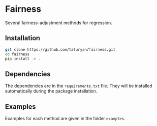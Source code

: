 # Fairness
Several fairness-adjustment methods for regression.

## Installation
```bash
git clone https://github.com/taturyan/fairness.git
cd fairness
pip install -e .
```

## Dependencies
The dependencies are in the `requirements.txt` file. 
They will be installed automatically during the package installation.

## Examples
Examples for each method are given in the folder `examples`.

